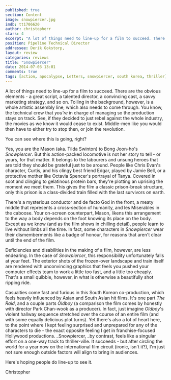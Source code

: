 ```yaml
---
published: true
section: Content
image: snowpiercer.jpg
imdb: tt1706620
author: christopherr  
stars: 4
excerpt: "A lot of things need to line-up for a film to succeed. There are the obvious elements; a great script, a talented director, a convincing cast, a savvy marketing strategy, and so on."
position: Pipeline Technical Director
addressee: Derik Gokstorp,
layout: review
categories: reviews
title: "Snowpiercer"
date: 2014-07-03 13:01
comments: true
tags: [action, apocalypse, Letters, snowpiercer, south korea, thriller]
---
```

A lot of things need to line-up for a film to succeed. There are the obvious elements - a great script, a talented director, a convincing cast, a savvy marketing strategy, and so on.  Toiling in the background, however, is a whole artistic assembly line, which also needs to come through. You know, the technical crew that _you're_ in charge of managing so the production stays on track. See, if they decided to just rebel against the whole industry, the movies as we know it would cease to exist. Middle-men like you would then have to either try to stop then, or join the revolution.

You can see where this is going, right?

Yes, you are the Mason (aka. Tilda Swinton) to Bong Joon-ho's _Snowpiercer_. But this action-packed locomotive is not her story to tell - or yours, for that matter. It belongs to the labourers and unsung heroes that are told they should be grateful just to be around. People like Chris Evan's character, Curtis, and his clingy best friend Edgar, played by Jamie Bell, or a protective mother like Octavia Spencer's portrayal of Tanya. Covered in soot and clinging to gelatinous protein bars, they're plotting an uprising the moment we meet them. This gives the film a classic prison-break structure, only this prison is a class-divided train filled with the last survivors on earth. 

There's a mysterious conductor and de facto God in the front, a meaty middle that represents a cross-section of humanity, and les Miserables in the caboose. Your on-screen counterpart, Mason, likens this arrangement to the way a body depends on the foot knowing its place on the body. Except as we know (and as the film shows in chilling detail), people learn to live without limbs all the time.  In fact, some characters in _Snowpiercer_ wear their dismemberments like a badge of honour, for reasons that aren't clear until the end of the film.

Deficiencies and disabilities in the making of a film, however, are less endearing. In the case of _Snowpiercer_, this responsibility unfortunately falls at your feet. The exterior shots of the frozen-over landscape and train itself are rendered with unconvincing graphics that feels you pushed your computer effects team to work a little too fast, and a little too cheaply.  That's a small quibble, however, in what is otherwise a beautifully shot ripping ride.

Casualties come fast and furious in this South Korean co-production, which feels heavily influenced by Asian and South Asian hit films. It's one part _The Raid_, and a couple parts _Oldboy_ (a comparison the film comes by honestly with director Park Chan-wook as a producer). In fact, just imagine _Oldboy_'s violent hallway sequence stretched over the course of an entire film (and with some equally delicious plot turns). Yet there's also a lot of heart here, to the point where I kept feeling surprised and unprepared for any of the characters to die - the exact opposite feeling I get in franchise-focused Hollywood productions. _Snowpiercer, _by contrast, feels like a singular effort on a one-way track to thriller-ville. It succeeds - but after circling the world for a year now on the international film circuit (ironic, isn't it?), I'm just not sure enough outside factors will align to bring in audiences.

Here's hoping people do line-up to see it.

Christopher